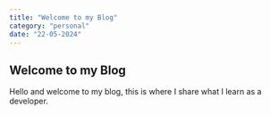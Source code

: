 ```yaml
---
title: "Welcome to my Blog"
category: "personal"
date: "22-05-2024"
---
```


## Welcome to my Blog

Hello and welcome to my blog, this is where I share what I learn as a developer.
